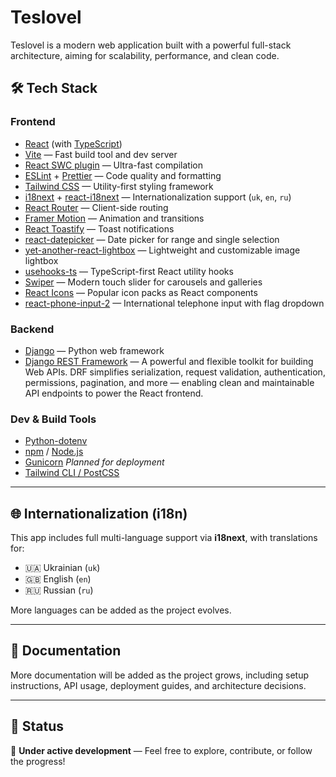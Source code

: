 # Teslovel

Teslovel is a modern web application built with a powerful full-stack architecture, aiming for scalability, performance, and clean code.

## 🛠️ Tech Stack

### Frontend

- [React](https://reactjs.org/) (with [TypeScript](https://www.typescriptlang.org/))
- [Vite](https://vitejs.dev/) — Fast build tool and dev server
- [React SWC plugin](https://github.com/vitejs/vite-plugin-react-swc) — Ultra-fast compilation
- [ESLint](https://eslint.org/) + [Prettier](https://prettier.io/) — Code quality and formatting
- [Tailwind CSS](https://tailwindcss.com/) — Utility-first styling framework
- [i18next](https://www.i18next.com/) + [react-i18next](https://react.i18next.com/) — Internationalization support (`uk`, `en`, `ru`)
- [React Router](https://reactrouter.com/) — Client-side routing
- [Framer Motion](https://www.framer.com/motion/) — Animation and transitions
- [React Toastify](https://fkhadra.github.io/react-toastify/) — Toast notifications
- [react-datepicker](https://github.com/Hacker0x01/react-datepicker) — Date picker for range and single selection
- [yet-another-react-lightbox](https://yet-another-react-lightbox.com/) — Lightweight and customizable image lightbox
- [usehooks-ts](https://usehooks-ts.com/) — TypeScript-first React utility hooks
- [Swiper](https://swiperjs.com/react) — Modern touch slider for carousels and galleries
- [React Icons](https://react-icons.github.io/react-icons/) — Popular icon packs as React components
- [react-phone-input-2](https://github.com/bl00mber/react-phone-input-2) — International telephone input with flag dropdown

### Backend

- [Django](https://www.djangoproject.com/) — Python web framework
- [Django REST Framework](https://www.django-rest-framework.org/) — A powerful and flexible toolkit for building Web APIs. DRF simplifies serialization, request validation, authentication, permissions, pagination, and more — enabling clean and maintainable API endpoints to power the React frontend.

### Dev & Build Tools

- [Python-dotenv](https://pypi.org/project/python-dotenv/)
- [npm](https://www.npmjs.com/) / [Node.js](https://nodejs.org/)
- [Gunicorn](https://gunicorn.org/) _Planned for deployment_
- [Tailwind CLI / PostCSS](https://tailwindcss.com/docs/installation)

---

## 🌐 Internationalization (i18n)

This app includes full multi-language support via **i18next**, with translations for:

- 🇺🇦 Ukrainian (`uk`)
- 🇬🇧 English (`en`)
- 🇷🇺 Russian (`ru`)

More languages can be added as the project evolves.

---

## 📄 Documentation

More documentation will be added as the project grows, including setup instructions, API usage, deployment guides, and architecture decisions.

---

## 📌 Status

🚧 **Under active development** — Feel free to explore, contribute, or follow the progress!